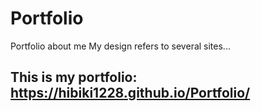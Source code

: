 # Portfolio
Portfolio about me
My design refers to several sites...

## This is my portfolio: https://hibiki1228.github.io/Portfolio/